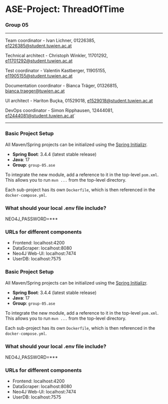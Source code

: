 # ASE-Project: ThreadOfTime
### Group 05

---
Team coordinator - Ivan Lichner, 01226385, e1226385@student.tuwien.ac.at

Technical architect - Christoph Winkler, 11701292, e11701292@student.tuwien.ac.at

Test coordinator - Valentin Kastberger, 11905155, e11905155@student.tuwien.ac.at

Documentation coordinator - Bianca Träger, 01326815, bianca.traeger@tuwien.ac.at

UI architect - Hariton Buçka, 01529018, e1529018@student.tuwien.ac.at

DevOps coordinator - Simon Ripphausen, 12444081, e12444081@student.tuwien.ac.at` 


---

### Basic Project Setup

All Maven/Spring projects can be initialized using the [Spring Initializr](https://start.spring.io/).

- **Spring Boot**: 3.4.4 (latest stable release)
- **Java**: 17
- **Group**: `group-05.ase`

To integrate the new module, add a reference to it in the top-level `pom.xml`. This allows you to run `mvn ...` from the top-level directory.

Each sub-project has its own `Dockerfile`, which is then referenced in the `docker-compose.yml`.

### What should your local .env file include?
NEO4J_PASSWORD=***

### URLs for different components
- Frontend: localhost:4200
- DataScraper: localhost:8080
- Neo4J Web-UI: localhost:7474
- UserDB: localhost:7575




### Basic Project Setup

All Maven/Spring projects can be initialized using the [Spring Initializr](https://start.spring.io/).

- **Spring Boot**: 3.4.4 (latest stable release)
- **Java**: 17
- **Group**: `group-05.ase`

To integrate the new module, add a reference to it in the top-level `pom.xml`. This allows you to run `mvn ...` from the top-level directory.

Each sub-project has its own `Dockerfile`, which is then referenced in the `docker-compose.yml`.

### What should your local .env file include?
NEO4J_PASSWORD=***

### URLs for different components
- Frontend: localhost:4200
- DataScraper: localhost:8080
- Neo4J Web-UI: localhost:7474
- UserDB: localhost:7575




